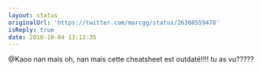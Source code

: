 ```yaml
---
layout: status
originalUrl: 'https://twitter.com/marcgg/status/26360559478'
isReply: true
date: 2010-10-04 13:13:35
---
```


@Kaoo nan mais oh, nan mais cette cheatsheet est outdaté!!!! tu as vu?????
